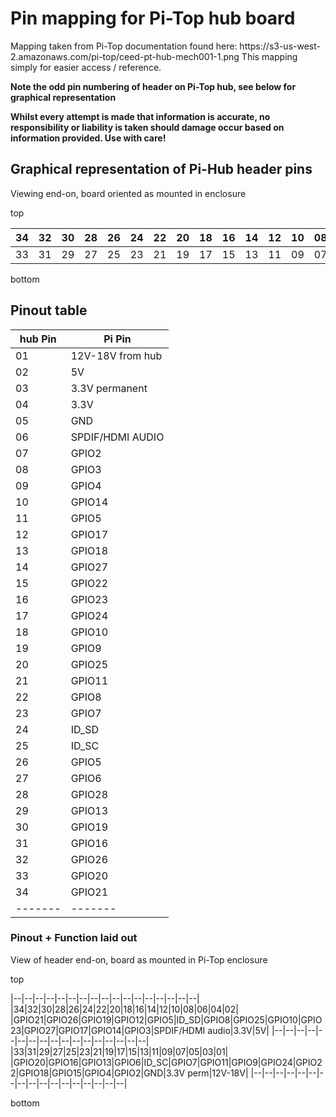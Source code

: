 <h1>Pin mapping for Pi-Top hub board </h1>
Mapping taken from Pi-Top documentation found here: https://s3-us-west-2.amazonaws.com/pi-top/ceed-pt-hub-mech001-1.png
This mapping simply for easier access / reference.

**Note the odd pin numbering of header on Pi-Top hub, see below for graphical representation**

**Whilst every attempt is made that information is accurate, no responsibility or liability is taken should damage occur based on information provided. Use with care!**

<h2>Graphical representation of Pi-Hub header pins</h2>

Viewing end-on, board oriented as mounted in enclosure

top

| 34 |32|30|28|26|24|22|20|18|16|14|12|10|08|06|04|02|
| -- |--|--|--|--|--|--|--|--|--|--|--|--|--|--|--|--|
| 33 |31|29|27|25|23|21|19|17|15|13|11|09|07|05|03|01|


bottom

<h2>Pinout table</h2>


|hub Pin|Pi Pin|
|-------|------|
|01     |12V-18V from hub|
|02     |5V    |
|03     |3.3V permanent|
|04     |3.3V   |
|05     |GND    |
|06     |SPDIF/HDMI AUDIO|
|07     |GPIO2  |
|08     |GPIO3  |
|09     |GPIO4  |
|10     |GPIO14 |
|11     |GPIO5  |
|12     |GPIO17 |
|13     |GPIO18 |
|14     |GPIO27 |
|15     |GPIO22 |
|16     |GPIO23 |
|17     |GPIO24 |
|18     |GPIO10 |
|19     |GPIO9  |
|20     |GPIO25 |
|21     |GPIO11 |
|22     |GPIO8  |
|23     |GPIO7  |
|24     |ID_SD  |
|25     |ID_SC  |
|26     |GPIO5  |
|27     |GPIO6  |
|28     |GPIO28 |
|29     |GPIO13 |
|30     |GPIO19 |
|31     |GPIO16 |
|32     |GPIO26 |
|33     |GPIO20 |
|34     |GPIO21 |
|-------|-------|

<h3>Pinout + Function laid out</h3>

View of header end-on, board as mounted in Pi-Top enclosure


  top

  |--|--|--|--|--|--|--|--|--|--|--|--|--|--|--|--|--|
  |34|32|30|28|26|24|22|20|18|16|14|12|10|08|06|04|02|
  |GPIO21|GPIO26|GPIO19|GPIO12|GPIO5|ID_SD|GPIO8|GPIO25|GPIO10|GPIO23|GPIO27|GPIO17|GPIO14|GPIO3|SPDIF/HDMI audio|3.3V|5V|
  |--|--|--|--|--|--|--|--|--|--|--|--|--|--|--|--|--|
  |33|31|29|27|25|23|21|19|17|15|13|11|09|07|05|03|01|
  |GPIO20|GPIO16|GPIO13|GPIO6|ID_SC|GPIO7|GPIO11|GPIO9|GPIO24|GPIO22|GPIO18|GPIO15|GPIO4|GPIO2|GND|3.3V perm|12V-18V|
  |--|--|--|--|--|--|--|--|--|--|--|--|--|--|--|--|--|

  bottom

